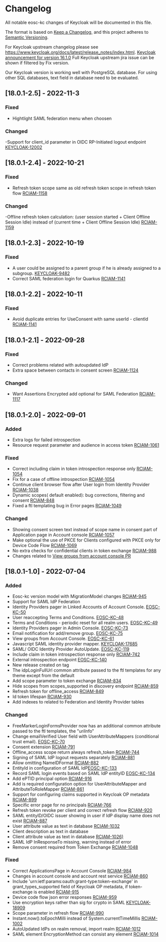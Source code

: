# Changelog
All notable eosc-kc changes of Keycloak will be documented in this file.

The format is based on [Keep a Changelog](https://keepachangelog.com/en/1.0.0/),
and this project adheres to [Semantic Versioning](https://semver.org/spec/v2.0.0.html).

For Keycloak upstream changelog please see https://www.keycloak.org/docs/latest/release_notes/index.html.
[Keycloak announcement for version 16.1.0](https://www.keycloak.org/2021/12/keycloak-1610-released)
Full Keycloak upstream jira issue can be shown if filtered by Fix version.

Our Keycloak version is working well with PostgreSQL database. For using other SQL databases, text field in database need to be evaluated.

## [18.0.1-2.5] - 2022-11-3

### Fixed
- Hightlight SAML federation menu when choosen

### Changed
-Support for client_id parameter in OIDC RP-Initiated logout endpoint [KEYCLOAK-12002](https://github.com/keycloak/keycloak/issues/12002)

## [18.0.1-2.4] - 2022-10-21

### Fixed
- Refresh token scope same as old refresh token scope in refresh token flow [RCIAM-1158](https://jira.argo.grnet.gr/browse/RCIAM-1158)

### Changed
-Offline refresh token calculation: (user session started + Client Offline Session Idle) instead of (current time + Client Offline Session Idle)  [RCIAM-1159](https://jira.argo.grnet.gr/browse/RCIAM-1159)

## [18.0.1-2.3] - 2022-10-19

### Fixed
- A user could be assigned to a parent group if he is already assigned to a subgroup. [KEYCLOAK-9482](https://github.com/keycloak/keycloak/issues/9482)
- Correct SAML federation login for Quarkus [RCIAM-1141](https://jira.argo.grnet.gr/browse/RCIAM-1141)

## [18.0.1-2.2] - 2022-10-11

### Fixed
- Avoid duplicate entries for UseConsent with same userId - clientId [RCIAM-1141](https://jira.argo.grnet.gr/browse/RCIAM-1141)

## [18.0.1-2.1] - 2022-09-28

### Fixed
- Correct problems related with autoupdated IdP
- Extra space between contacts in consent screen [RCIAM-1124](https://jira.argo.grnet.gr/browse/RCIAM-1124)

### Changed
- Want Assertions Encrypted add optional for SAML Federation [RCIAM-1117](https://jira.argo.grnet.gr/browse/RCIAM-1117)

## [18.0.1-2.0] - 2022-09-01

### Added
- Extra logs for failed introspection
- Resource request parameter and audience in access token [RCIAM-1061](https://jira.argo.grnet.gr/browse/RCIAM-1061)

### Fixed
- Correct including claim in token introspection response only [RCIAM-1054](https://jira.argo.grnet.gr/browse/RCIAM-1054)
- Fix for a case of offline introspection [RCIAM-1054](https://jira.argo.grnet.gr/browse/RCIAM-1054)
- Continue client browser flow after User login from Identity Provider [RCIAM-1038](https://jira.argo.grnet.gr/browse/RCIAM-1038)
- Dynamic scopes( default enabled): bug corrections, filtering and consent [RCIAM-848](https://jira.argo.grnet.gr/browse/RCIAM-848)
- Fixed a ftl templating bug in Error pages [RCIAM-1049](https://jira.argo.grnet.gr/browse/RCIAM-1049)

### Changed
- Showing consent screen text instead of scope name in consent part of Application page in Account console [RCIAM-1057](https://jira.argo.grnet.gr/browse/RCIAM-1057)
- Make optional the use of PKCE for Clients configured with PKCE only for Device Code Flow [RCIAM-1069](https://jira.argo.grnet.gr/browse/RCIAM-1069)
- No extra checks for confidential clients in token exchange [RCIAM-988](https://jira.argo.grnet.gr/browse/RCIAM-988)
- Changes related to [View groups from account console PR](https://github.com/keycloak/keycloak/pull/7933)

## [18.0.1-1.0] - 2022-07-04

### Added
- Eosc-kc version model with MigrationModel changes [RCIAM-945](https://jira.argo.grnet.gr/browse/RCIAM-945)
- Support for SAML IdP Federation
- Identity Providers pager in Linked Accounts of Account Console. [EOSC-KC-50](https://github.com/eosc-kc/keycloak/issues/50)
- User reaccepting Terms and Conditions. [EOSC-KC-48](https://github.com/eosc-kc/keycloak/issues/48)
- Terms and Conditions - periodic reset for all realm users. [EOSC-KC-49](https://github.com/eosc-kc/keycloak/issues/49)
- Identity Providers pager in Admin Console. [EOSC-KC-73](https://github.com/eosc-kc/keycloak/issues/73)
- Email notification for add/remove group. [EOSC-KC-75](https://github.com/eosc-kc/keycloak/issues/75)
- View groups from Account Console. [EOSC-KC-61](https://github.com/eosc-kc/keycloak/issues/61)
- Javascript SAML identity provider mapper. [KEYCLOAK-17685](https://issues.redhat.com/browse/KEYCLOAK-17685)
- SAML/ OIDC Identity Provider AutoUpdate. [EOSC-KC-119](https://github.com/eosc-kc/keycloak/issues/119)
- Include claim in token introspection response only [RCIAM-742](https://jira.argo.grnet.gr/browse/RCIAM-742)
- External introspection endpoint [EOSC-KC-140](https://github.com/eosc-kc/keycloak/issues/140)
- New release created on tag
- The idpLoginFullUrl common attribute passed to the ftl templates for any theme except from the default
- Add scope parameter to token exchange [RCIAM-834](https://jira.argo.grnet.gr/browse/RCIAM-834)
- Hide scopes from scopes_supported in discovery endpoint [RCIAM-859](https://jira.argo.grnet.gr/browse/RCIAM-859)
- Refresh token for offline_access [RCIAM-849](https://jira.argo.grnet.gr/browse/RCIAM-849)
- Id token lifespan [RCIAM-930](https://jira.argo.grnet.gr/browse/RCIAM-930)
- Add indexes to related to Federation and Identity Provider tables

### Changed
- FreeMarkerLoginFormsProvider now has an additional common attribute passed to the ftl templates, the "uriInfo"
- Change emailVerified User field with UserAttributeMappers (conditional trust email). [EOSC-KC-70](https://github.com/eosc-kc/keycloak/issues/70)
- Consent extension [RCIAM-791](https://jira.argo.grnet.gr/browse/RCIAM-791)
- Offline_access scope return always refresh_token [RCIAM-744](https://jira.argo.grnet.gr/browse/RCIAM-744)
- Signing of SAML IdP logout requests separately [RCIAM-881](https://jira.argo.grnet.gr/browse/RCIAM-881)
- Allow omitting NameIDFormat [RCIAM-882](https://jira.argo.grnet.gr/browse/RCIAM-882)
- EntityId in configuration of SAML IdP[EOSC-KC-133](https://github.com/eosc-kc/keycloak/issues/133)
- Record SAML login events based on SAML IdP entityID [EOSC-KC-134](https://github.com/eosc-kc/keycloak/issues/134)
- Add ePTID principal option [RCIAM-916](https://jira.argo.grnet.gr/browse/RCIAM-916)
- Add is required configuration option for UserAttributeMapper and AttributeToRoleMapper [RCIAM-861](https://jira.argo.grnet.gr/browse/RCIAM-861)
- Support for configuring claims supported in Keycloak OP metadata [RCIAM-899](https://jira.argo.grnet.gr/browse/RCIAM-899)
- Specific error page for no principals [RCIAM-766](https://jira.argo.grnet.gr/browse/RCIAM-766)
- Refresh token revoke per client and correct refresh flow [RCIAM-920](https://jira.argo.grnet.gr/browse/RCIAM-920)
- SAML entityID/OIDC issuer showing in user if IdP display name does not exist [RCIAM-887](https://jira.argo.grnet.gr/browse/RCIAM-887)
- User attribute value as text in database [RCIAM-1032](https://jira.argo.grnet.gr/browse/RCIAM-1032)
- Client description as text in database
- Client attribute value as text in database [RCIAM-1026)](https://jira.argo.grnet.gr/browse/RCIAM-1026)
- SAML IdP InResponseTo missing, warning instead of error
- Remove consent required from Token Exchange [RCIAM-1048](https://jira.argo.grnet.gr/browse/RCIAM-1048)

### Fixed
- Correct ApplicationsPage in Account Console [RCIAM-984](https://jira.argo.grnet.gr/browse/RCIAM-984)
- Changes in account console and account rest service [RCIAM-860](https://jira.argo.grnet.gr/browse/RCIAM-860)
- Include 'urn:ietf:params:oauth:grant-type:token-exchange' in grant_types_supported field of Keycloak OP metadata, if token-exchange is enabled [RCIAM-915](https://jira.argo.grnet.gr/browse/RCIAM-915)
- Device code flow json error responses [RCIAM-959](https://jira.argo.grnet.gr/browse/RCIAM-959)
- Use encryption keys rather than sig for crypto in SAML [KEYCLOAK-18909](https://issues.redhat.com/browse/KEYCLOAK-18909)
- Scope parameter in refresh flow [RCIAM-990](https://jira.argo.grnet.gr/browse/RCIAM-990)
- Instant.now().toEpochMilli instead of System.currentTimeMillis [RCIAM-1002](https://jira.argo.grnet.gr/browse/RCIAM-1002)
- AutoUpdated IdPs on realm removal, import realm [RCIAM-1012](https://jira.argo.grnet.gr/browse/RCIAM-1012)
- SAML element EncryptionMethod can consist any element [RCIAM-1014](https://jira.argo.grnet.gr/browse/RCIAM-1014)
